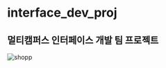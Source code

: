 # interface_dev_proj
멀티캠퍼스 인터페이스 개발 팀 프로젝트
--------------------------------------------

![shopp](https://user-images.githubusercontent.com/86470595/161678398-f1b09bd0-45dd-4c39-8745-69085b08e939.gif)
